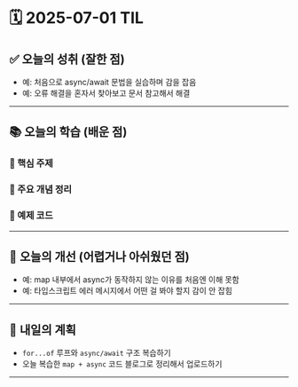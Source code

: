# 🗓️ 2025-07-01 TIL

## ✅ 오늘의 성취 (잘한 점)

- 예: 처음으로 async/await 문법을 실습하며 감을 잡음
- 예: 오류 해결을 혼자서 찾아보고 문서 참고해서 해결

---

## 📚 오늘의 학습 (배운 점)

### 🔹 핵심 주제

### 🔹 주요 개념 정리

### 🔹 예제 코드

---

## 🧠 오늘의 개선 (어렵거나 아쉬웠던 점)

- 예: map 내부에서 async가 동작하지 않는 이유를 처음엔 이해 못함
- 예: 타입스크립트 에러 메시지에서 어떤 걸 봐야 할지 감이 안 잡힘

---

## 🚀 내일의 계획

- `for...of` 루프와 `async/await` 구조 복습하기
- 오늘 복습한 `map + async` 코드 블로그로 정리해서 업로드하기

---
